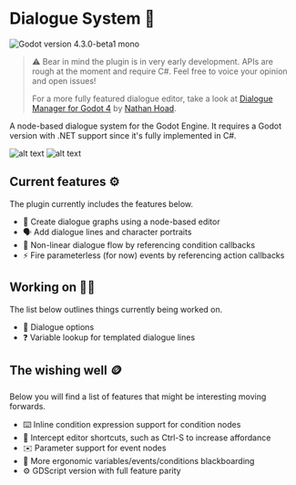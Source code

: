 # Dialogue System 💬
![Godot version 4.3.0-beta1 mono](https://img.shields.io/badge/Godot_.NET-4.3.0-beta.1-blue)

> ⚠️ Bear in mind the plugin is in very early development. APIs are rough at the moment and require C#. Feel free to voice your opinion and open issues!
>
> For a more fully featured dialogue editor, take a look at [Dialogue Manager for Godot 4](https://github.com/nathanhoad/godot_dialogue_manager) by [Nathan Hoad](https://nathanhoad.net/).

A node-based dialogue system for the Godot Engine. It requires a Godot version with .NET support since it's fully implemented in C#.

![alt text](media/example.gif)
![alt text](media/graph.png)


## Current features ⚙️

The plugin currently includes the features below.

- 🌳 Create dialogue graphs using a node-based editor
- 🗣️ Add dialogue lines and character portraits
- 🔀 Non-linear dialogue flow by referencing condition callbacks
- ⚡ Fire parameterless (for now) events by referencing action callbacks

## Working on 👷🏼

The list below outlines things currently being worked on.

- 📝 Dialogue options
- ❓ Variable lookup for templated dialogue lines

## The wishing well 🪙

Below you will find a list of features that might be interesting moving forwards.

- ⌨️ Inline condition expression support for condition nodes
- 💾 Intercept editor shortcuts, such as Ctrl-S to increase affordance
- ✉️ Parameter support for event nodes
- 📝 More ergonomic variables/events/conditions blackboarding
- ⚙️ GDScript version with full feature parity
